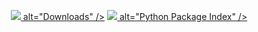 <p align="center">
  <a href="https://pypistats.org/packages/flet-material "><img
<!--     src="https://img.shields.io/pypi/dm/mkdocs-material.svg"  -->
    alt="Downloads"
  /></a>
  <a href="https://pypi.org/project/flet-material "><img 
<!--     src="https://img.shields.io/pypi/v/mkdocs-material.svg"  -->
    alt="Python Package Index"
  /></a>
</p>

